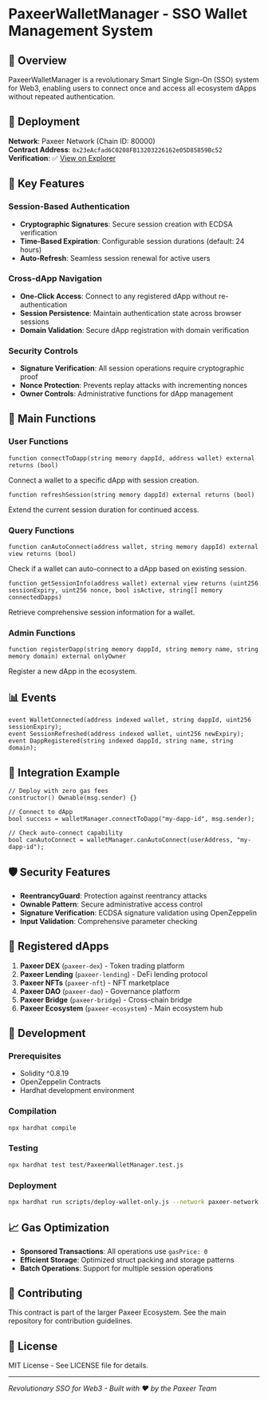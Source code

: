 # PaxeerWalletManager - SSO Wallet Management System

## 🔗 Overview

PaxeerWalletManager is a revolutionary Smart Single Sign-On (SSO) system for Web3, enabling users to connect once and access all ecosystem dApps without repeated authentication.

## 📍 Deployment

**Network**: Paxeer Network (Chain ID: 80000)  
**Contract Address**: `0x23eAcfad6C0208FB13203226162e05D85859Bc52`  
**Verification**: ✅ [View on Explorer](https://paxscan.paxeer.app/address/0x23eAcfad6C0208FB13203226162e05D85859Bc52)

## 🎯 Key Features

### Session-Based Authentication
- **Cryptographic Signatures**: Secure session creation with ECDSA verification
- **Time-Based Expiration**: Configurable session durations (default: 24 hours)
- **Auto-Refresh**: Seamless session renewal for active users

### Cross-dApp Navigation
- **One-Click Access**: Connect to any registered dApp without re-authentication
- **Session Persistence**: Maintain authentication state across browser sessions
- **Domain Validation**: Secure dApp registration with domain verification

### Security Controls
- **Signature Verification**: All session operations require cryptographic proof
- **Nonce Protection**: Prevents replay attacks with incrementing nonces
- **Owner Controls**: Administrative functions for dApp management

## 🔧 Main Functions

### User Functions
```solidity
function connectToDapp(string memory dappId, address wallet) external returns (bool)
```
Connect a wallet to a specific dApp with session creation.

```solidity
function refreshSession(string memory dappId) external returns (bool)
```
Extend the current session duration for continued access.

### Query Functions
```solidity
function canAutoConnect(address wallet, string memory dappId) external view returns (bool)
```
Check if a wallet can auto-connect to a dApp based on existing session.

```solidity
function getSessionInfo(address wallet) external view returns (uint256 sessionExpiry, uint256 nonce, bool isActive, string[] memory connectedDapps)
```
Retrieve comprehensive session information for a wallet.

### Admin Functions
```solidity
function registerDapp(string memory dappId, string memory name, string memory domain) external onlyOwner
```
Register a new dApp in the ecosystem.

## 📊 Events

```solidity
event WalletConnected(address indexed wallet, string dappId, uint256 sessionExpiry);
event SessionRefreshed(address indexed wallet, uint256 newExpiry);
event DappRegistered(string indexed dappId, string name, string domain);
```

## 🚀 Integration Example

```solidity
// Deploy with zero gas fees
constructor() Ownable(msg.sender) {}

// Connect to dApp
bool success = walletManager.connectToDapp("my-dapp-id", msg.sender);

// Check auto-connect capability
bool canAutoConnect = walletManager.canAutoConnect(userAddress, "my-dapp-id");
```

## 🛡️ Security Features

- **ReentrancyGuard**: Protection against reentrancy attacks
- **Ownable Pattern**: Secure administrative access control
- **Signature Verification**: ECDSA signature validation using OpenZeppelin
- **Input Validation**: Comprehensive parameter checking

## 🌟 Registered dApps

1. **Paxeer DEX** (`paxeer-dex`) - Token trading platform
2. **Paxeer Lending** (`paxeer-lending`) - DeFi lending protocol
3. **Paxeer NFTs** (`paxeer-nft`) - NFT marketplace
4. **Paxeer DAO** (`paxeer-dao`) - Governance platform
5. **Paxeer Bridge** (`paxeer-bridge`) - Cross-chain bridge
6. **Paxeer Ecosystem** (`paxeer-ecosystem`) - Main ecosystem hub

## 🔧 Development

### Prerequisites
- Solidity ^0.8.19
- OpenZeppelin Contracts
- Hardhat development environment

### Compilation
```bash
npx hardhat compile
```

### Testing
```bash
npx hardhat test test/PaxeerWalletManager.test.js
```

### Deployment
```bash
npx hardhat run scripts/deploy-wallet-only.js --network paxeer-network
```

## 📈 Gas Optimization

- **Sponsored Transactions**: All operations use `gasPrice: 0`
- **Efficient Storage**: Optimized struct packing and storage patterns
- **Batch Operations**: Support for multiple session operations

## 🤝 Contributing

This contract is part of the larger Paxeer Ecosystem. See the main repository for contribution guidelines.

## 📄 License

MIT License - See LICENSE file for details.

---

*Revolutionary SSO for Web3 - Built with ❤️ by the Paxeer Team*
